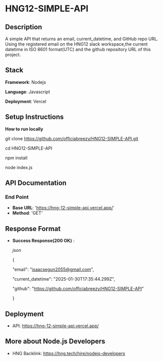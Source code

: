 # HNG12-SIMPLE-API
## Description
A simple API that returns an email, current_datetime, and GitHub repo URL.  
Using the registered email on the HNG12 slack workspace,the current datetime in ISO 8601 format(UTC) and the github repository URL of this project.

## Stack
**Framework**: Nodejs

**Language**: Javascript

**Deployment**: Vercel

## Setup Instructions
**How to run locally**

 git clone https://github.com/officiabreezy/HNG12-SIMPLE-API.git
 
 cd HNG12-SIMPLE-API
 
 npm install 
 
 node index.js

## API Documentation

### End Point
- **Base URL**: 'https://hng-12-simple-api.vercel.app/'
- **Method**: 'GET'

## Response Format
- **Success Response(200 OK)** :

  *json*
  
  {

  "email": "isaacsegun2055@gmail.com",
  
    "current_datetime": "2025-01-30T17:35:44.299Z",
  
    "github": "https://github.com/officiabreezy/HNG12-SIMPLE-API"
  
  }
## Deployment ##
- API: https://hng-12-simple-api.vercel.app/

## More about Node.js Developers
- HNG Backlink: https://hng.tech/hire/nodejs-developers
